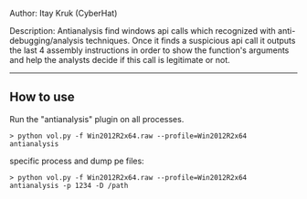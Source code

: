 Author: Itay Kruk (CyberHat)
           
Description:
  Antianalysis find windows api calls which recognized with anti-debugging/analysis techniques.
  Once it finds a suspicious api call it outputs the last 4 assembly instructions in order to show the function's arguments
  and help the analysts decide if this call is legitimate or not.
  


--------------------------------------------------------------------------------
How to use
--------------------------------------------------------------------------------
   Run the "antianalysis" plugin on all processes.

   ```> python vol.py -f Win2012R2x64.raw --profile=Win2012R2x64 antianalysis```

   specific process and dump pe files:

   ```> python vol.py -f Win2012R2x64.raw --profile=Win2012R2x64 antianalysis -p 1234 -D /path```

